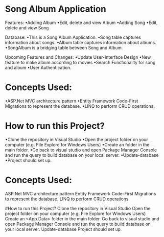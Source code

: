 
# Song Album Application
Features:
•Adding Album
•Edit, delete and view Album
•Adding Song
•Edit, delete and view Song

Database:
•This is a Song Album Application.
•Song table captures information about songs.
•Album table captures information about albums.
•SongAlbum is a bridging table between Song and Album.

Upcoming Features and Changes:
•Update User-Interface Design
•New feature to make album according to movies
•Search Functionality for song and album
•User Authentication.

# Concepts Used:
•ASP.Net MVC architecture pattern
•Entity Framework Code-First Migrations to represent the database.
•LINQ to perform CRUD operations.

# How to run this Project?
•Clone the repository in Visual Studio
•Open the project folder on your computer (e.g. File Explore for Windows Users)
•Create an <App-Data> folder in the main folder.
•Go back to visual studio and open Package Manager Console and run the query to build database on your local server.
•Update-database
•Project should set up.





# Concepts Used:
ASP.Net MVC architecture pattern
Entity Framework Code-First Migrations to represent the database.
LINQ to perform CRUD operations.

#How to run this Project?
Clone the repository in Visual Studio
Open the project folder on your computer (e.g. File Explore for Windows Users)
Create an <App.Data> folder in the main folder.
Go back to visual studio and open Package Manager Console and run the query to build database on your local server.
Update-database
Project should set up.





